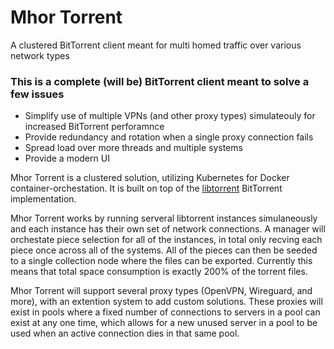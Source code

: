 # Mhor Torrent
A clustered BitTorrent client meant for multi homed traffic over various network types

### This is a complete (will be) BitTorrent client meant to solve a few issues
 - Simplify use of multiple VPNs (and other proxy types) simulateouly for increased BitTorrent perforamnce
 - Provide redundancy and rotation when a single proxy connection fails
 - Spread load over more threads and multiple systems
 - Provide a modern UI

Mhor Torrent is a clustered solution, utilizing Kubernetes for Docker container-orchestation. It is built on top of the [libtorrent](https://www.libtorrent.org/) BitTorrent implementation.

Mhor Torrent works by running serveral libtorrent instances simulaneously and each instance has their own set of network connections. A manager will orchestate piece selection for all of the instances, in total only recving each piece once across all of the systems. All of the pieces can then be seeded to a single collection node where the files can be exported. Currently this means that total space consumption is exactly 200% of the torrent files.

Mhor Torrent will support several proxy types (OpenVPN, Wireguard, and more), with an extention system to add custom solutions. These proxies will exist in pools where a fixed number of connections to servers in a pool can exist at any one time, which allows for a new unused server in a pool to be used when an active connection dies in that same pool.
